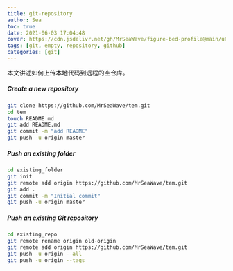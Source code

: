 ```yaml
---
title: git-repository
author: Sea
toc: true
date: 2021-06-03 17:04:48
cover: https://cdn.jsdelivr.net/gh/MrSeaWave/figure-bed-profile@main/uPic/2021/fqdGaY_sergey-vasnev-temple2.jpeg
tags: [git, empty, repository, github]
categories: [git]
---
```


本文讲述如何上传本地代码到远程的空仓库。

<!--more-->

##### Create a new repository

```bash
git clone https://github.com/MrSeaWave/tem.git
cd tem
touch README.md
git add README.md
git commit -m "add README"
git push -u origin master
```

##### Push an existing folder

```bash
cd existing_folder
git init
git remote add origin https://github.com/MrSeaWave/tem.git
git add .
git commit -m "Initial commit"
git push -u origin master
```

##### Push an existing Git repository

```bash
cd existing_repo
git remote rename origin old-origin
git remote add origin https://github.com/MrSeaWave/tem.git
git push -u origin --all
git push -u origin --tags
```
